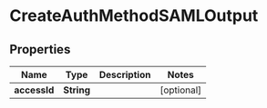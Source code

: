

# CreateAuthMethodSAMLOutput


## Properties

| Name | Type | Description | Notes |
|------------ | ------------- | ------------- | -------------|
|**accessId** | **String** |  |  [optional] |



